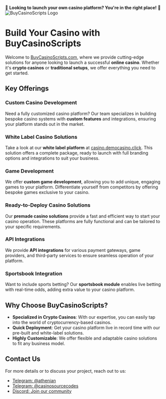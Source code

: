 🚨 **Looking to launch your own casino platform? You're in the right place!** 🚨  
![BuyCasinoScripts Logo](https://buycasinoscripts.com/wp-content/uploads/2024/03/Frame-588-1024x127.png)

# Build Your Casino with BuyCasinoScripts

Welcome to [BuyCasinoScripts.com](https://buycasinoscripts.com), where we provide cutting-edge solutions for anyone looking to launch a successful **online casino**. Whether it's **crypto casinos** or **traditional setups**, we offer everything you need to get started.

## Key Offerings

### Custom Casino Development
Need a fully customized casino platform? Our team specializes in building bespoke casino systems with **custom features** and integrations, ensuring your platform stands out in the market.

### White Label Casino Solutions
Take a look at our **white label platform** at [casino.democasino.click](https://casino.democasino.click/). This solution offers a complete package, ready to launch with full branding options and integrations to suit your business.

### Game Development
We offer **custom game development**, allowing you to add unique, engaging games to your platform. Differentiate yourself from competitors by offering bespoke games exclusive to your casino.

### Ready-to-Deploy Casino Solutions
Our **premade casino solutions** provide a fast and efficient way to start your casino operation. These platforms are fully functional and can be tailored to your specific requirements.

### API Integrations
We provide **API integrations** for various payment gateways, game providers, and third-party services to ensure seamless operation of your platform.

### Sportsbook Integration
Want to include sports betting? Our **sportsbook module** enables live betting with real-time odds, adding extra value to your casino platform.

## Why Choose BuyCasinoScripts?
- **Specialized in Crypto Casinos**: With our expertise, you can easily tap into the world of cryptocurrency-based casinos.
- **Quick Deployment**: Get your casino platform live in record time with our pre-built and white-label solutions.
- **Highly Customizable**: We offer flexible and adaptable casino solutions to fit any business model.

## Contact Us
For more details or to discuss your project, reach out to us:
- [Telegram: @athenian](https://t.me/athenian)
- [Telegram: @casinosourcecodes](https://t.me/casinosourcecodes)
- [Discord: Join our community](https://discord.gg/cryptocasino)
